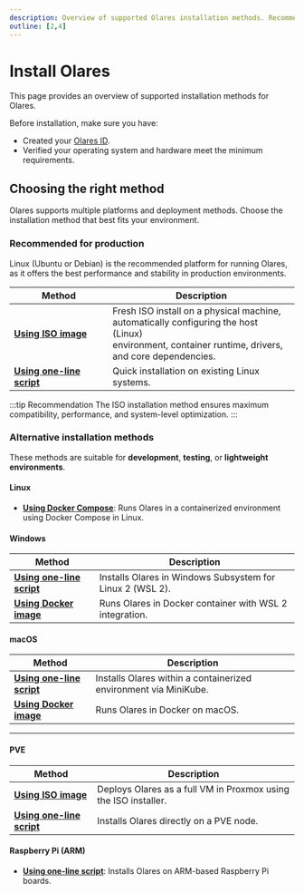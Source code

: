 ```yaml
---
description: Overview of supported Olares installation methods. Recommended for Linux environments via ISO image or installation script. Other platforms like macOS, Windows, PVE, and Raspberry Pi are supported for testing and development.
outline: [2,4]
---
```


# Install Olares

This page provides an overview of supported installation methods for Olares.

Before installation, make sure you have:
- Created your [Olares ID](create-olares-id.md).
- Verified your operating system and hardware meet the minimum requirements.

## Choosing the right method

Olares supports multiple platforms and deployment methods. Choose the installation method that best fits your environment.

### Recommended for production

Linux (Ubuntu or Debian) is the recommended platform for running Olares, as it offers the best performance and stability in production environments.

| Method                                               | Description |
|------------------------------------------------------|--------------|
| [**Using ISO image**](install-linux-iso.md)          | Fresh ISO install on a physical machine, <br/>automatically configuring the host (Linux) <br/>environment, container runtime, drivers, <br/>and core dependencies. |
| [**Using one-line script**](install-linux-script.md) | Quick installation on existing Linux systems. |

:::tip Recommendation
The ISO installation method ensures maximum compatibility, performance, and system-level optimization.
:::

### Alternative installation methods

These methods are suitable for **development**, **testing**, or **lightweight environments**. 

#### Linux

- [**Using Docker Compose**](install-linux-docker.md): Runs Olares in a containerized environment using Docker Compose in Linux.


#### Windows

| Method                                                 | Description                                              |  
|--------------------------------------------------------|----------------------------------------------------------| 
| [**Using one-line script**](install-windows-script.md) | Installs Olares in Windows Subsystem for Linux 2 (WSL 2). |
| [**Using Docker image**](install-windows-docker.md)           | Runs Olares in Docker container with WSL 2 integration.  |

#### macOS

| Method                                         | Description                                                     |  
|------------------------------------------------|-----------------------------------------------------------------| 
| [**Using one-line script**](install-mac-script.md) | Installs Olares within a containerized environment via MiniKube. |  
| [**Using Docker image**](install-mac-docker.md) | Runs Olares in Docker on macOS.                          |  
---

#### PVE

| Method                                          | Description | 
|-------------------------------------------------|--------------| 
| [**Using ISO image**](install-pve-iso.md)             | Deploys Olares as a full VM in Proxmox using the ISO installer. | 
| [**Using one-line script**](install-pve-script.md) | Installs Olares directly on a PVE node. | 

 #### Raspberry Pi (ARM)

- [**Using one-line script**](install-raspberry-pi.md): Installs Olares on ARM-based Raspberry Pi boards. 

